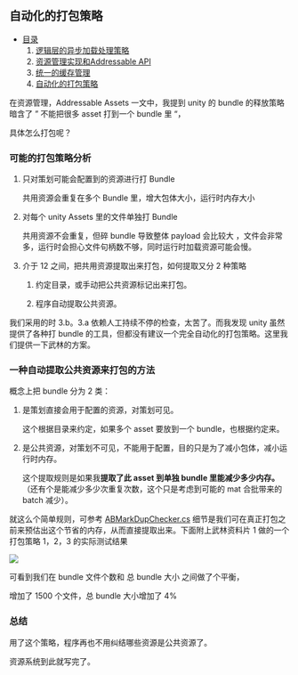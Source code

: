 ## 自动化的打包策略

* [目录](/)
    1. [逻辑层的异步加载处理策略](/usage.md)
    2. [资源管理实现和Addressable API](/impl.md)
    3. [统一的缓存管理](/pool.md)
    4. [自动化的打包策略](/pack.md)
    

在资源管理，Addressable Assets 一文中，我提到 unity 的 bundle 的释放策略暗含了   ” 不能把很多 asset 打到一个 bundle 里 “，

具体怎么打包呢？

### 可能的打包策略分析

1. 只对策划可能会配置到的资源进行打 Bundle
    
    共用资源会重复在多个 Bundle 里，增大包体大小，运行时内存大小  
    
2. 对每个 unity Assets 里的文件单独打 Bundle
    
    共用资源不会重复，但碎 bundle 导致整体 payload 会比较大 ，文件会非常多，运行时会担心文件句柄数不够，同时运行时加载资源可能会慢。
    
3. 介于 12 之间，把共用资源提取出来打包，如何提取又分 2 种策略
    

    1. 约定目录，或手动把公共资源标记出来打包。
        
    2. 程序自动提取公共资源。
    

我们采用的时 3.b。3.a 依赖人工持续不停的检查，太苦了。而我发现 unity 虽然提供了各种打 bundle 的工具，但都没有建议一个完全自动化的打包策略。这里我们提供一下武林的方案。

### 一种自动提取公共资源来打包的方法

概念上把 bundle 分为 2 类：

1.  是策划直接会用于配置的资源，对策划可见。
    
    这个根据目录来约定，如果多个 asset 要放到一个 bundle，也根据约定来。
    
2.  是公共资源，对策划不可见，不能用于配置，目的只是为了减小包体，减小运行时内存。
    
    这个提取规则是如果我**提取了此 asset 到单独 bundle 里能减少多少内存。**（还有个是能减少多少次重复次数，这个只是考虑到可能的 mat 合批带来的 batch 减少）。
    

就这么个简单规则，可参考  [ABMarkDupChecker.cs](https://github.com/stallboy/unityres/blob/master/res/ABMarkDupChecker.cs) 
细节是我们可在真正打包之前来预估出这个节省的内存，从而直接提取出来。下面附上武林资料片 1 做的一个打包策略 1，2，3 的实际测试结果

![](/pack.png)

可看到我们在 bundle 文件个数和 总 bundle 大小 之间做了个平衡，

增加了 1500 个文件，总 bundle 大小增加了 4%

### 总结

用了这个策略，程序再也不用纠结哪些资源是公共资源了。

资源系统到此就写完了。
